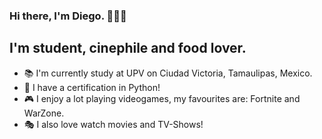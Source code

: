 ### Hi there, I'm Diego. 🙋🏻‍♂️

## I'm student, cinephile and food lover.
- 📚 I'm currently study at UPV on Ciudad Victoria, Tamaulipas, Mexico.
- 🐍 I have a certification in Python!
- 🎮 I enjoy a lot playing videogames, my favourites are: Fortnite and WarZone.
- 🎭 I also love watch movies and TV-Shows!

